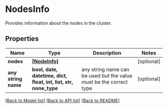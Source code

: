 # NodesInfo

Provides information about the nodes in the cluster.

## Properties
Name | Type | Description | Notes
------------ | ------------- | ------------- | -------------
**nodes** | [**[NodeInfo]**](NodeInfo.md) |  | [optional] 
**any string name** | **bool, date, datetime, dict, float, int, list, str, none_type** | any string name can be used but the value must be the correct type | [optional]

[[Back to Model list]](../README.md#documentation-for-models) [[Back to API list]](../README.md#documentation-for-api-endpoints) [[Back to README]](../README.md)


